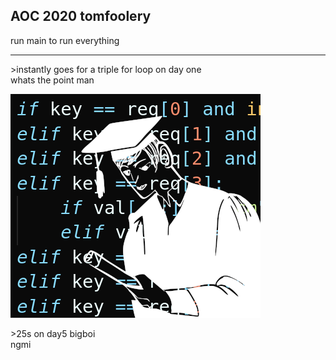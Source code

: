 AOC 2020 tomfoolery
---
run main to run everything

---
\>instantly goes for a triple for loop on day one<br>
whats the point man

![](funnies/day4.png)

\>25s on day5 bigboi<br>
ngmi